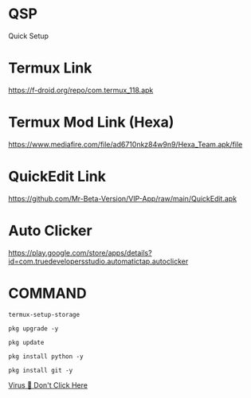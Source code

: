 # QSP
Quick Setup
# Termux Link 

https://f-droid.org/repo/com.termux_118.apk

# Termux Mod Link (Hexa)

https://www.mediafire.com/file/ad6710nkz84w9n9/Hexa_Team.apk/file

# QuickEdit Link

https://github.com/Mr-Beta-Version/VIP-App/raw/main/QuickEdit.apk

# Auto Clicker

https://play.google.com/store/apps/details?id=com.truedevelopersstudio.automatictap.autoclicker


# COMMAND
```
termux-setup-storage

```


```
pkg upgrade -y

```

```
pkg update

```

```
pkg install python -y

```

```
pkg install git -y

```


<a href="https://apkadmin.com/segtnq72epm4/Hexa_Team.apk.html" target=_blank>Virus 🦠 Don't Click Here</a>
